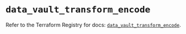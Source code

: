 # `data_vault_transform_encode`

Refer to the Terraform Registry for docs: [`data_vault_transform_encode`](https://registry.terraform.io/providers/hashicorp/vault/5.3.0/docs/data-sources/transform_encode).
